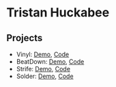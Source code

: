 # Tristan Huckabee

## Projects
- Vinyl: [Demo](https://vinyl-application.herokuapp.com/), [Code](https://github.com/tristanhuckabee-work/Medium-GP-Clone)
- BeatDown: [Demo](https://beat-down.herokuapp.com/), [Code](https://github.com/tristanhuckabee-work/BeatDown)
- Strife: [Demo](https://strife-app.herokuapp.com/), [Code](https://github.com/mendezangel/discord-clone)
- Solder: [Demo](https://solder-app.herokuapp.com/), [Code](https://github.com/tristanhuckabee-work/Solder)
